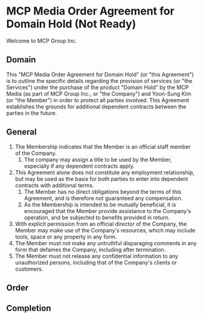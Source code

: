 # MCP Media Order Agreement for Domain Hold (Not Ready)
Welcome to MCP Group Inc. 
## Domain
This "MCP Media Order Agreement for Domain Hold" (or "this Agreement") is to outline the specific details regarding the provision of services (or "the Services") under the purchase of the product "Domain Hold" by the  MCP Media (as part of MCP Group Inc., or "the Company") and Yoon-Sung Kim (or "the Member") in order to protect all parties involved. This Agreement establishes the grounds for additional dependent contracts between the parties in the future.
## General
1. The Membership indicates that the Member is an official staff member of the Company.
    1. The company may assign a title to be used by the Member, especially if any dependent contracts apply.
2. This Agreement alone does not constitute any employment relationship, but may be used as the basis for both parties to enter into dependent contracts with additional terms.
    1. The Member has no direct obligations beyond the terms of this Agreement, and is therefore not guaranteed any compensation.
    2. As the Membership is intended to be mutually beneficial, it is encouraged that the Member provide assistance to the Company's operation, and be subjected to benefits provided in return.
3. With explicit permission from an official director of the Company, the Member may make use of the Company's resources, which may include tools, space or any property in any form.
4. The Member must not make any untruthful disparaging comments in any form that defames the Company, including after termination. 
5. The Member must not release any confidential information to any unauthorized persons, including that of the Company's clients or customers.
## Order
## Completion